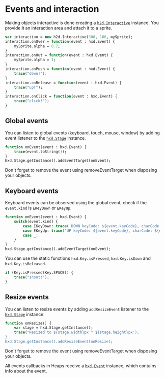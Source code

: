 # Events and interaction

Making objects interactive is done creating a [`h2d.Interactive`](api/h2d/Interactive.html) instance. You provide it an interaction area and attach it to a sprite.

```haxe
var interaction = new h2d.Interactive(300, 100, mySprite);
interaction.onOver = function(event : hxd.Event) {
	mySprite.alpha = 0.7;
}
interaction.onOut = function(event : hxd.Event) {
	mySprite.alpha = 1;
}
interaction.onPush = function(event : hxd.Event) {
	trace("down!");
}
interaction.onRelease = function(event : hxd.Event) {
	trace("up!");
}
interaction.onClick = function(event : hxd.Event) {
	trace("click!");
}
```

## Global events

You can listen to global events (keyboard, touch, mouse, window) by adding event listener to the [`hxd.Stage`](api/hxd/Stage.html) instance.

```haxe
function onEvent(event : hxd.Event) {
	trace(event.toString());
}
hxd.Stage.getInstance().addEventTarget(onEvent);
```
Don't forget to remove the event using removeEventTarget when disposing your objects.

## Keyboard events

Keyboard events can be observed using the global event, check if the `event.kind` is `EKeyDown` or `EKeyUp`.

```haxe
function onEvent(event : hxd.Event) {
	switch(event.kind) {
		case EKeyDown: trace('DOWN keyCode: ${event.keyCode}, charCode: ${event.charCode}');
		case EKeyUp: trace('UP keyCode: ${event.keyCode}, charCode: ${event.charCode}');
		case _:
	}
}
hxd.Stage.getInstance().addEventTarget(onEvent);
```

You can use the static functions `hxd.Key.isPressed`, `hxd.Key.isDown` and `hxd.Key.isReleased`.

```haxe
if (Key.isPressed(Key.SPACE)) {
	trace("shoot!");
}
```

## Resize events

You can listen to resize events by adding `addResizeEvent` listener to the [`hxd.Stage`](api/hxd/Stage.html) instance.

```haxe
function onResize() {
	var stage = hxd.Stage.getInstance();
	trace("Resized to ${stage.width}px * ${stage.height}px');
}
hxd.Stage.getInstance().addResizeEvent(onResize);
```
Don't forget to remove the event using removeEventTarget when disposing your objects.


All events callbacks in Heaps receive a [`hxd.Event`](api/hxd/Event.html) instance, which contains info about the event.
